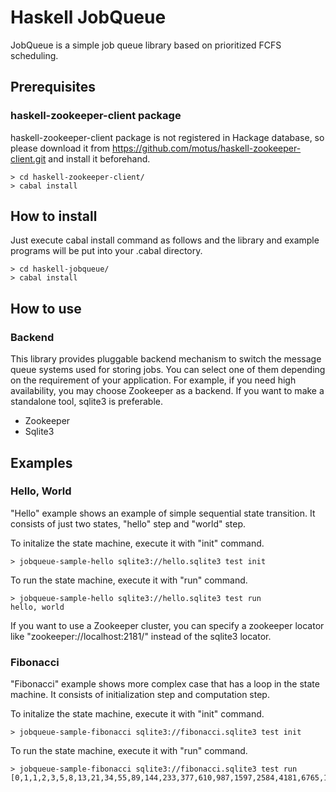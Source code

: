 
Haskell JobQueue
================

JobQueue is a simple job queue library based on prioritized FCFS scheduling.

Prerequisites
-------------

### haskell-zookeeper-client package

haskell-zookeeper-client package is not registered in Hackage database, so please download it from https://github.com/motus/haskell-zookeeper-client.git and install it beforehand.

    > cd haskell-zookeeper-client/
    > cabal install

How to install
--------------

Just execute cabal install command as follows and the library and example programs will be put into your .cabal directory.

    > cd haskell-jobqueue/
    > cabal install

How to use
----------

### Backend

This library provides pluggable backend mechanism to switch the message queue systems used for storing jobs. You can select one of them depending on the requirement of your application. For example, if you need high availability, you may choose Zookeeper as a backend. If you want to make a standalone tool, sqlite3 is preferable.

* Zookeeper
* Sqlite3

Examples
--------

### Hello, World

"Hello" example shows an example of simple sequential state transition. It consists of just two states, "hello" step and "world" step.

To initalize the state machine, execute it with "init" command.

    > jobqueue-sample-hello sqlite3://hello.sqlite3 test init

To run the state machine, execute it with "run" command.

    > jobqueue-sample-hello sqlite3://hello.sqlite3 test run
    hello, world

If you want to use a Zookeeper cluster, you can specify a zookeeper locator like "zookeeper://localhost:2181/" instead of the sqlite3 locator.

### Fibonacci

"Fibonacci" example shows more complex case that has a loop in the state machine. It consists of initialization step and computation step.

To initalize the state machine, execute it with "init" command.

    > jobqueue-sample-fibonacci sqlite3://fibonacci.sqlite3 test init

To run the state machine, execute it with "run" command.

    > jobqueue-sample-fibonacci sqlite3://fibonacci.sqlite3 test run
    [0,1,1,2,3,5,8,13,21,34,55,89,144,233,377,610,987,1597,2584,4181,6765,10946,17711,28657,46368,75025,121393,196418,317811,514229,832040,1346269,2178309,3524578,5702887,9227465,14930352,24157817,39088169,63245986,102334155,165580141,267914296,433494437,701408733,1134903170,1836311903,2971215073,4807526976,7778742049,12586269025,20365011074,32951280099,53316291173,86267571272,139583862445,225851433717,365435296162,591286729879,956722026041,1548008755920,2504730781961,4052739537881,6557470319842,10610209857723,17167680177565,27777890035288,44945570212853,72723460248141,117669030460994,190392490709135,308061521170129,498454011879264,806515533049393,1304969544928657,2111485077978050,3416454622906707,5527939700884757,8944394323791464,14472334024676221,23416728348467685,37889062373143906,61305790721611591,99194853094755497,160500643816367088,259695496911122585,420196140727489673,679891637638612258,1100087778366101931,1779979416004714189,2880067194370816120,4660046610375530309,7540113804746346429,12200160415121876738,19740274219868223167,31940434634990099905,51680708854858323072,83621143489848422977,135301852344706746049,218922995834555169026,354224848179261915075]

